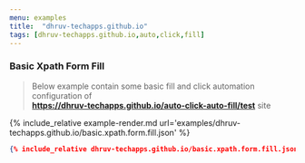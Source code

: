 ```yaml
---
menu: examples
title:  "dhruv-techapps.github.io"
tags: [dhruv-techapps.github.io,auto,click,fill]
---
```


### Basic Xpath Form Fill

> Below example contain some basic fill and click automation configuration of <br/>**https://dhruv-techapps.github.io/auto-click-auto-fill/test** site

{% include_relative example-render.md url='examples/dhruv-techapps.github.io/basic.xpath.form.fill.json' %}
```json
{% include_relative dhruv-techapps.github.io/basic.xpath.form.fill.json %}
```